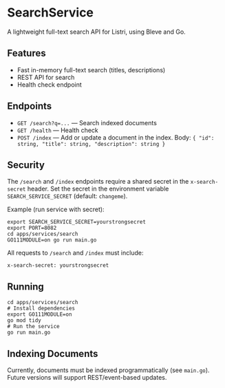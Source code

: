 # SearchService

A lightweight full-text search API for Listri, using Bleve and Go.

## Features
- Fast in-memory full-text search (titles, descriptions)
- REST API for search
- Health check endpoint

## Endpoints
- `GET /search?q=...` — Search indexed documents
- `GET /health` — Health check
- `POST /index` — Add or update a document in the index. Body: `{ "id": string, "title": string, "description": string }`

## Security

The `/search` and `/index` endpoints require a shared secret in the `x-search-secret` header. Set the secret in the environment variable `SEARCH_SERVICE_SECRET` (default: `changeme`).

Example (run service with secret):
```
export SEARCH_SERVICE_SECRET=yourstrongsecret
export PORT=8082
cd apps/services/search
GO111MODULE=on go run main.go
```

All requests to `/search` and `/index` must include:
```
x-search-secret: yourstrongsecret
```

## Running

```
cd apps/services/search
# Install dependencies
export GO111MODULE=on
go mod tidy
# Run the service
go run main.go
```

## Indexing Documents
Currently, documents must be indexed programmatically (see `main.go`). Future versions will support REST/event-based updates. 